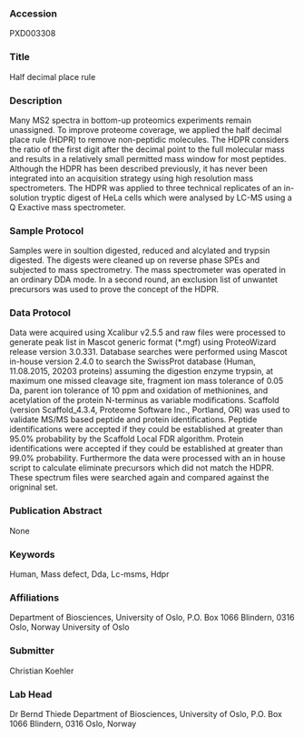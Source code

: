### Accession
PXD003308

### Title
Half decimal place rule

### Description
Many MS2 spectra in bottom-up proteomics experiments remain unassigned. To improve proteome coverage, we applied the half decimal place rule (HDPR) to remove non-peptidic molecules. The HDPR considers the ratio of the first digit after the decimal point to the full molecular mass and results in a relatively small permitted mass window for most peptides. Although the HDPR has been described previously, it has never been integrated into an acquisition strategy using high resolution mass spectrometers. The HDPR was applied to three technical replicates of an in-solution tryptic digest of HeLa cells which were analysed by LC-MS using a Q Exactive mass spectrometer.

### Sample Protocol
Samples were in soultion digested, reduced and alcylated and trypsin digested. The digests were cleaned up on reverse phase SPEs and subjected to mass spectrometry. The mass spectrometer was operated in an ordinary DDA mode. In a second round, an exclusion list of unwantet precursors was used to prove the concept of the HDPR.

### Data Protocol
Data were acquired using Xcalibur v2.5.5 and raw files were processed to generate peak list in Mascot generic format (*.mgf) using ProteoWizard release version 3.0.331. Database searches were performed using Mascot in-house version 2.4.0 to search the SwissProt database (Human, 11.08.2015, 20203 proteins) assuming the digestion enzyme trypsin, at maximum one missed cleavage site, fragment ion mass tolerance of 0.05 Da, parent ion tolerance of 10 ppm and oxidation of methionines, and acetylation of the protein N-terminus as variable modifications. Scaffold (version Scaffold_4.3.4, Proteome Software Inc., Portland, OR) was used to validate MS/MS based peptide and protein identifications. Peptide identifications were accepted if they could be established at greater than 95.0% probability by the Scaffold Local FDR algorithm. Protein identifications were accepted if they could be established at greater than 99.0% probability. Furthermore the data were processed with an in house script to calculate eliminate precursors which did not match the HDPR. These spectrum files were searched again and compared against the origninal set.

### Publication Abstract
None

### Keywords
Human, Mass defect, Dda, Lc-msms, Hdpr

### Affiliations
Department of Biosciences, University of Oslo, P.O. Box 1066 Blindern, 0316 Oslo, Norway
University of Oslo

### Submitter
Christian Koehler

### Lab Head
Dr Bernd Thiede
Department of Biosciences, University of Oslo, P.O. Box 1066 Blindern, 0316 Oslo, Norway



